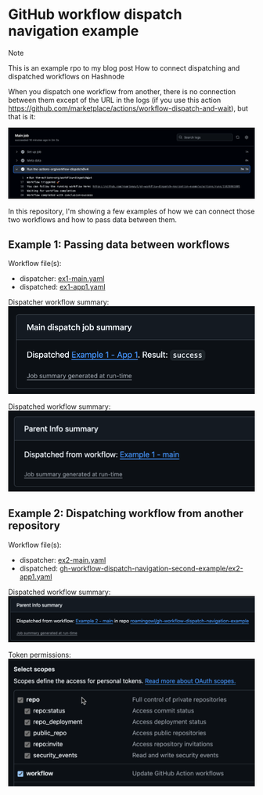 # GitHub workflow dispatch navigation example

> [!NOTE] 
> This is an example rpo to my blog post How to connect dispatching and dispatched workflows on Hashnode


When you dispatch one workflow from another, 
there is no connection between them except of the URL in the logs 
(if you use this action https://github.com/marketplace/actions/workflow-dispatch-and-wait), 
but that is it:

![link_image](docs/2024-11-01_10-22-16.png)

In this repository, 
I'm showing a few examples of how we can connect those two workflows and how to pass data between them.

## Example 1: Passing data between workflows

Workflow file(s): 
- dispatcher: [ex1-main.yaml](.github/workflows/ex1-main.yaml)
- dispatched: [ex1-app1.yaml](.github/workflows/ex1-app1.yaml)

Dispatcher workflow summary:
![dispatcher_summary](docs/ex1_dispatcher_summary.png)

Dispatched workflow summary:
![dispatched_summary](docs/ex1_dispatched_summary.png)

## Example 2: Dispatching workflow from another repository

Workflow file(s):
- dispatcher: [ex2-main.yaml](.github/workflows/ex2-main.yaml)
- dispatched: [gh-workflow-dispatch-navigation-second-example/ex2-app1.yaml](https://github.com/roamingowl/gh-workflow-dispatch-navigation-second-example/blob/main/.github/workflows/ex2-app1.yaml)

Dispatched workflow summary:
![dispatched_summary](docs/ex2_dispatched_summary.png)

Token permissions:
![token_permissions](docs/ex2_token_permissions.png)

